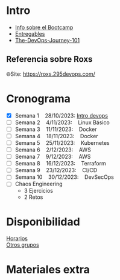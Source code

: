 # Intro
- [Info sobre el Bootcamp](https://github.com/roxsross/bootcamp-devops-2023)
- [Entregables](https://reto.295devops.com/)
- [The-DevOps-Journey-101](https://github.com/roxsross/The-DevOps-Journey-101)

## Referencia sobre Roxs
🌐Site: https://roxs.295devops.com/ <br>
# Cronograma

- [x] Semana 1 &nbsp;&nbsp; 28/10/2023: [Intro devops](https://www.youtube.com/watch?v=fgHBJ5Otmmw)
- [ ] Semana 2 &nbsp;&nbsp;    4/11/2023: &nbsp;&nbsp; Linux Básico
- [ ] Semana 3 &nbsp;&nbsp;  11/11/2023: &nbsp;&nbsp; Docker
- [ ] Semana 4 &nbsp;&nbsp;  18/11/2023: &nbsp;&nbsp; Docker
- [ ] Semana 5 &nbsp;&nbsp; 25/11/2023: &nbsp;&nbsp; Kubernetes
- [ ] Semana 6 &nbsp;&nbsp; 2/12/2023: &nbsp;&nbsp; AWS
- [ ] Semana 7 &nbsp;&nbsp; 9/12/2023: &nbsp;&nbsp; AWS
- [ ] Semana 8 &nbsp;&nbsp; 16/12/2023: &nbsp;&nbsp; Terraform
- [ ] Semana 9 &nbsp;&nbsp; 23/12/2023: &nbsp;&nbsp; CI/CD
- [ ] Semana 10 &nbsp;&nbsp; 30/12/2023: &nbsp;&nbsp; DevSecOps
- [ ] Chaos Engineering
  - 3 Ejercicios
  - 2 Retos

# Disponibilidad
[Horarios](https://docs.google.com/spreadsheets/d/1OViwoNsT0SK6BkYBF9LAK52nge81xOmnaod90UK017E/edit#gid=0)<br>
[Otros grupos](https://onedrive.live.com/edit?id=6A58A7F0ACCEC114!11010&resid=6A58A7F0ACCEC114!11010&ithint=file%2cxlsx&authkey=!AA7XkpY8AwLnNUw&wdo=2)


# Materiales extra


